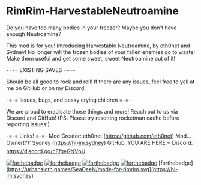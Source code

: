 # RimRim-HarvestableNeutroamine

Do you have too many bodies in your freezer? Maybe you don't have enough Neutroamine?

This mod is for you! Introducing Harvestable Neutroamine, by eth0net and Sydney! No longer will the frozen bodies of your fallen enemies go to waste! Make them useful and get some sweet, sweet Neutroamine out of it!

-=-= EXISTING SAVES =-=-

Should be all good to rock and roll! If there are any issues, feel free to yell at me on GitHub or on my Discord!



-=-= Issues, bugs, and pesky crying children =-=-

We are proud to eradicate those things and more! Reach out to us via Discord and GitHub! (PS: Please try resetting rocketman cache before reporting issues!)



-=-= Links! =-=-
Mod Creator: eth0net (https://github.com/eth0net)
Mod... Owner(?): Sydney (https://hi-im.sydney)
GitHub: YOU ARE HERE ⭐
Discord: https://discord.gg/cFfgeGNVpU





[![forthebadge](https://forthebadge.com/images/badges/powered-by-black-magic.svg)](https://forthebadge.com) [![forthebadge](https://forthebadge.com/images/badges/does-not-contain-treenuts.svg)](https://forthebadge.com) [![forthebadge](https://forthebadge.com/images/badges/designed-in-etch-a-sketch.svg)](https://forthebadge.com) [![forthebadge](https://forthebadge.com/images/badges/works-on-my-machine.svg)](https://forthebadge.com) [forthebadge](https://urbansloth.games/SeaDeeN/made-for-rimrim.svg](https://hi-im.sydney) 
